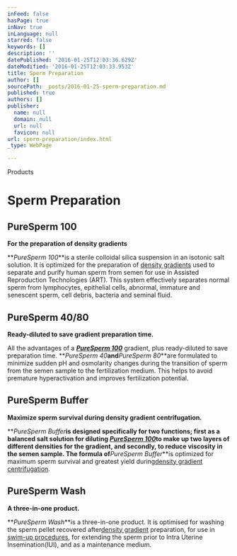 ```yaml
---
inFeed: false
hasPage: true
inNav: true
inLanguage: null
starred: false
keywords: []
description: ''
datePublished: '2016-01-25T12:03:36.629Z'
dateModified: '2016-01-25T12:03:33.953Z'
title: Sperm Preparation
author: []
sourcePath: _posts/2016-01-25-sperm-preparation.md
published: true
authors: []
publisher:
  name: null
  domain: null
  url: null
  favicon: null
url: sperm-preparation/index.html
_type: WebPage

---
```

Products

# Sperm Preparation

## PureSperm 100

**For the preparation of density gradients**

**_PureSperm 100_**is a sterile colloidal silica suspension in an isotonic salt solution. It is optimized for the preparation of [density gradients][0] used to separate and purify human sperm from semen for use in Assisted Reproduction Technologies (ART). This system effectively separates normal sperm from lymphocytes, epithelial cells, abnormal, immature and senescent sperm, cell debris, bacteria and seminal fluid.

## PureSperm 40/80

**Ready-diluted to save gradient preparation time.**

All the advantages of a [**_PureSperm 100_**][1] gradient, plus ready-diluted to save preparation time. **_PureSperm 40_**and**_PureSperm 80_**are formulated to minimize sudden pH and osmolarity changes during the transition of sperm from the semen sample to the fertilization medium. This helps to avoid premature hyperactivation and improves fertilization potential.

## PureSperm Buffer

**Maximize sperm survival during density gradient centrifugation.**

**_PureSperm Buffer_**is designed specifically for two functions; first as a balanced salt solution for diluting [**_PureSperm 100_**][1]to make up two layers of different densities for the gradient, and secondly, to reduce viscosity in the semen sample. The formula of**_PureSperm Buffer_**is optimized for maximum sperm survival  and greatest yield during[density gradient centrifugation][2].

## PureSperm Wash

**A three-in-one product.**

**_PureSperm Wash_**is a three-in-one product. It is optimised for washing the sperm pellet recovered after[density gradient][2] preparation, for use in [swim-up procedures][3], for extending the sperm prior to Intra Uterine Insemination(IUI), and as a maintenance medium.

[0]: http://www.youtube.com/watch?v=AB6LMp8zlS8&feature=player_detailpage "Video - Preparation of Nidacon PureSperm Gradient"
[1]: http://nidacon.com/products/puresperm-100/ "PureSperm 100 Information Page"
[2]: http://www.youtube.com/watch?feature=player_detailpage&v=AB6LMp8zlS8 "Video Preparation of Nidacon PureSperm Gradient "
[3]: http://nidacon.com/ifu/swim_up.pdf "Swim-Up Procedure"
